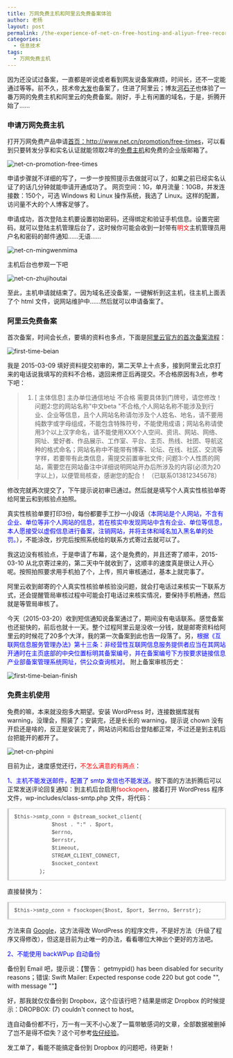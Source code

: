 ```yaml
---
title: 万网免费主机和阿里云免费备案体验
author: 老杨
layout: post
permalink: /the-experience-of-net-cn-free-hosting-and-aliyun-free-record.html
categories:
  - 信息技术
tags:
  - 万网免费主机
---
```

因为还没试过备案，一直都是听说或者看到网友说备案麻烦，时间长，还不一定能通过等等。前不久，技术帝<a href="http://fatesinger.com/" target="_blank">大发</a>也备案了，住进了阿里云；博友<a href="https://heshizi.com/2985.html" target="_blank">河石子</a>也体验了一番万网的免费主机和阿里云的免费备案。刚好，手上有闲置的域名，于是，折腾开始了……  


### 申请万网免费主机

打开万网免费产品申请<a href="http://www.net.cn/promotion/free-times" target="_blank">首页：http://www.net.cn/promotion/free-times</a>，可以看到只要转发分享和实名认证就能领取2年的<a href="http://www.net.cn/hosting/free/" target="_blank">免费主机</a>和免费的企业版邮箱了。

![ net-cn-promotion-free-times ][1]

申请步骤就不详细的写了，一步一步按照提示去做就可以了，如果之前已经实名认证了的话几分钟就能申请开通成功了。 网页空间：1G，单月流量：10GB，并发连接数：150个，可选 Windows 和 Linux 操作系统，我选了 Linux。这样的配置，访问量不大的个人博客足够了。

申请成功，首次登陆主机要设置初始密码，还得绑定和验证手机信息。设置完密码，就可以登陆主机管理后台了，这时候你可能会收到一封带有<span style = "color:red;">明文</span>主机管理员用户名和密码的邮件通知……无语……

![ net-cn-mingwenmima ][2]

主机后台也参观一下吧

![ net-cn-zhujihoutai ][3]

至此，主机申请就结束了。因为域名还没备案，一键解析到这主机，往主机上面丢了个 html 文件，说网站维护中……然后就可以申请备案了。

### 阿里云免费备案

首次备案，时间会长点，要填的资料也多点，下面是<a href="http://beian.aliyun.com/" target="_blank">阿里云官方的首次备案流程</a>：

![ first-time-beian ][4]

我是 2015-03-09 填好资料提交初审的，第二天早上十点多，接到阿里云北京打来的电话说我填写的资料不合格，退回来修正后再提交。不合格原因有3点，参考下吧：

> 1. [ 主体信息] 主办单位通信地址 不合格 需要具体到门牌号，请您修改！ 问题2:您的网站名称"中文beta "不合格,个人网站名称不能涉及到行业、企业等信息，且个人网站名称请勿涉及个人姓名、地名，请不要用纯数字或字母组成，不能包含特殊符号，不能使用成语；网站名称请使用3个以上汉字命名，请不能使用XXX个人空间、资讯、网站、网络、网址、爱好者、作品展示、工作室、平台、主页、热线、社团、导航这种的格式命名；网站名称中不能带有博客、论坛、在线、社区、交流等字样，若要带有此类信息，需提交前置审批文件; 问题3:个人性质的网站，需要您在网站备注中详细说明网站开办后所涉及的内容(必须为20字以上)，以便管局核查，感谢您的配合！ （已联系013812345678）

修改完就再次提交了，下午提示说初审已通过。然后就是填写个人真实性核验单寄给阿里云和到核验点拍照。

真实性核验单要打印3份，每份都要手工抄一小段话（<span style = "color:blue;">本网站是个人网站，不含有企业、单位等非个人网站的信息，若在核实中发现网站中含有企业、单位等信息，本人愿接受以虚假信息进行备案，注销网站，并将主体和域名加入黑名单的处罚。</span>），不能涂改，抄完后按照系统给的联系方式寄过去就可以了。

我这边没有核验点，于是申请了布幕，这个是免费的，并且还寄了顺丰，2015-03-10 从北京寄过来的，第二天中午就收到了，这顺丰的速度真是很让人开心呢。按照拍照要求用手机拍了个，上传，照片审核通过，基本上就完事了。

阿里云收到邮寄的个人真实性核验单核验没问题，就会打电话过来核实一下联系方式，还会提醒管局审核过程中可能会打电话过来核实情况，要保持手机畅通，然后就是等管局审核了。

今天（2015-03-20）收到短信通知说备案通过了，期间没有电话联系。感觉备案也还挺快的，前后也就十一天。整个过程阿里云是没收一分钱，就是邮寄资料给阿里云的时候花了20多个大洋，我的第一次备案到此也告一段落了。另，<span style = "color:blue;">根据《互联网信息服务管理办法》第十三条：非经营性互联网信息服务提供者应当在其网站开通时在主页底部的中央位置标明其备案编号，并在备案编号下方按要求链接信息产业部备案管理系统网址，供公众查询核对。 </span>附上备案审核历史：

![ first-time-beian-finish ][5]

### 免费主机使用

免费的嘛，本来就没抱多大期望。安装 WordPress 时，连接数据库就有 warning，没理会，照装了；安装完，还是长长的 warning，提示说 chown 没有开启还是啥的，反正是安装完了，网站访问和后台登陆都正常，不过还是到主机后台把能开的都开了。

![ net-cn-phpini ][6]

目前为止，速度感觉还行，<span style = "color:red;">不怎么满意的有两点</span>：

<span style = "color:blue;">1、主机不能发送邮件，配置了 smtp 发信也不能发送。</span>按下面的方法折腾后可以正常发送评论回复通知：到主机后台启用<span style = "color:red;">fsockopen</span>，接着打开 WordPress 程序文件，wp-includes/class-smtp.php 文件，将代码：

<pre style="margin:15px 0;font:100 12px/18px monaco, andale mono, courier new;padding:10px 12px;border:#ccc 1px solid;border-left-width:4px;background-color:#fefefe;box-shadow:0 0 4px #eee;word-break:break-all;word-wrap:break-word;color:#444">$this-&gt;smtp_conn = @stream_socket_client(<br />            $host . ":" . $port,<br />            $errno,<br />            $errstr,<br />            $timeout,<br />            STREAM_CLIENT_CONNECT,<br />            $socket_context<br />        );</pre>

直接替换为：

<pre style="margin:15px 0;font:100 12px/18px monaco, andale mono, courier new;padding:10px 12px;border:#ccc 1px solid;border-left-width:4px;background-color:#fefefe;box-shadow:0 0 4px #eee;word-break:break-all;word-wrap:break-word;color:#444">$this-&gt;smtp_conn = fsockopen($host, $port, $errno, $errstr);</pre>

方法来自 <a href="https://www.google.com.hk/search?q=万网免费主机不能发送邮件" target="_blank">Google</a>，这方法得改 WordPress 的程序文件，不是好方法（升级了程序又得修改），但这是目前为止唯一的办法，看看哪位大神出个更好的方法吧。

<span style = "color:blue;">2、不能使用 backWPup 自动备份</span>

备份到 Email 吧，提示说：【警告： getmypid() has been disabled for security reasons；错误: Swift Mailer: Expected response code 220 but got code "", with message ""】

好，那我就仅仅备份到 Dropbox，这个应该行吧？结果是绑定 Dropbox 的时候提示：DROPBOX: (7) couldn't connect to host。

连自动备份都不行，万一有一天不小心发了一篇带敏感词的文章，全部数据被删掉了岂不是得不偿失？这个可参考<a href="https://www.jinbo123.com/5891.html" target="_blank">佐仔经验</a>。

发工单了，看能不能搞定备份到 Dropbox 的问题吧，待更新！

 [1]: http://cyhour.com/wp-content/uploads/2015/03/net-cn-promotion-free-times.png
 [2]: http://cyhour.com/wp-content/uploads/2015/03/net-cn-mingwenmima.png
 [3]: http://cyhour.com/wp-content/uploads/2015/03/net-cn-zhujihoutai.png
 [4]: http://cyhour.com/wp-content/uploads/2015/03/first-time-beian.png
 [5]: http://cyhour.com/wp-content/uploads/2015/03/first-time-beian-finish.png
 [6]: http://cyhour.com/wp-content/uploads/2015/03/net-cn-phpini.png
